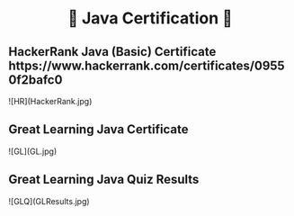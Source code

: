 <h1 align="center">📜 Java Certification 📜</h1>

<h2>HackerRank Java (Basic) Certificate https://www.hackerrank.com/certificates/09550f2bafc0</h2>
![HR](HackerRank.jpg)
<br>
<h2>Great Learning Java Certificate</h2>
![GL](GL.jpg)
<br>
<h2>Great Learning Java Quiz Results</h2>
![GLQ](GLResults.jpg)
